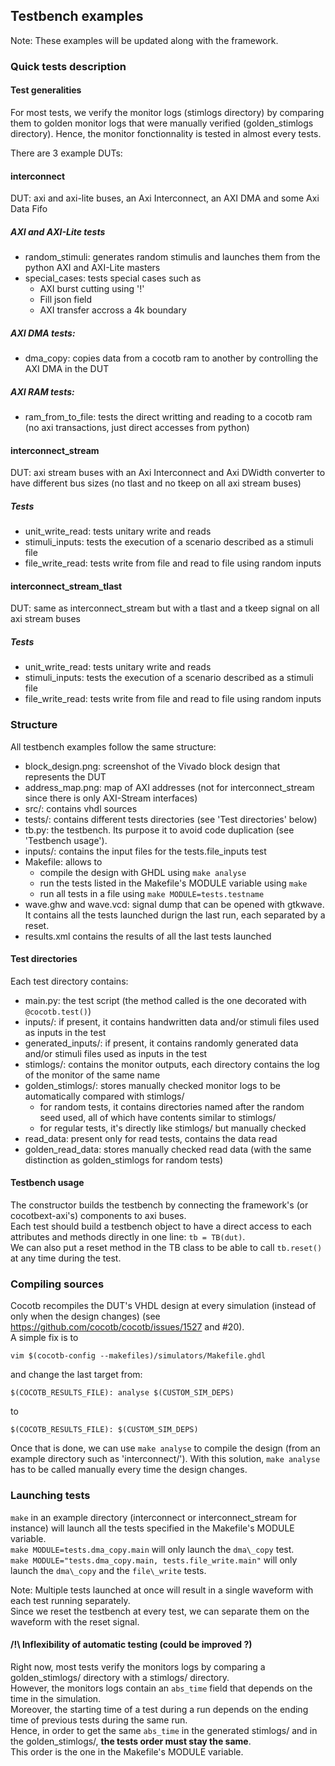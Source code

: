 

## Testbench examples

Note: These examples will be updated along with the framework.



### Quick tests description

#### Test generalities
For most tests, we verify the monitor logs (stimlogs directory) by comparing them to golden monitor logs that were
manually verified (golden\_stimlogs directory).
Hence, the monitor fonctionnality is tested in almost every tests.


There are 3 example DUTs:
#### interconnect
DUT: axi and axi-lite buses, an Axi Interconnect, an AXI DMA and some Axi Data Fifo  

##### AXI and AXI-Lite tests
- random\_stimuli: generates random stimulis and launches them from the python AXI and AXI-Lite masters
- special\_cases: tests special cases such as
    * AXI burst cutting using '!'
    * Fill json field
    * AXI transfer accross a 4k boundary

##### AXI DMA tests:
- dma\_copy: copies data from a cocotb ram to another by controlling the AXI DMA in the DUT

##### AXI RAM tests:
- ram\_from\_to\_file: tests the direct writting and reading to a cocotb ram (no axi transactions, just direct accesses
  from python)


#### interconnect\_stream
DUT: axi stream buses with an Axi Interconnect and Axi DWidth converter to have different bus sizes
(no tlast and no tkeep on all axi stream buses)  

##### Tests
- unit\_write\_read: tests unitary write and reads
- stimuli\_inputs: tests the execution of a scenario described as a stimuli file
- file\_write\_read: tests write from file and read to file using random inputs


#### interconnect\_stream\_tlast
DUT: same as interconnect\_stream but with a tlast and a tkeep signal on all axi stream buses  

##### Tests
- unit\_write\_read: tests unitary write and reads
- stimuli\_inputs: tests the execution of a scenario described as a stimuli file
- file\_write\_read: tests write from file and read to file using random inputs


### Structure
All testbench examples follow the same structure:
- block\_design.png: screenshot of the Vivado block design that represents the DUT
- address\_map.png: map of AXI addresses (not for interconnect\_stream since there is only AXI-Stream interfaces)
- src/: contains vhdl sources
- tests/: contains different tests directories (see 'Test directories' below)
- tb.py: the testbench. Its purpose it to avoid code duplication (see 'Testbench usage').
- inputs/: contains the input files for the tests.file\_inputs test
- Makefile: allows to
    * compile the design with GHDL using `make analyse`
    * run the tests listed in the Makefile's MODULE variable using `make`
    * run all tests in a file using `make MODULE=tests.testname`
- wave.ghw and wave.vcd: signal dump that can be opened with gtkwave. It contains all the tests launched durign the last
  run, each separated by a reset.
- results.xml contains the results of all the last tests launched

#### Test directories
Each test directory contains:
- main.py: the test script (the method called is the one decorated with `@cocotb.test()`)
- inputs/: if present, it contains handwritten data and/or stimuli files used as inputs in the test
- generated\_inputs/: if present, it contains randomly generated data and/or stimuli files used as inputs in the test
- stimlogs/: contains the monitor outputs, each directory contains the log of the monitor of the same name
- golden\_stimlogs/: stores manually checked monitor logs to be automatically compared with stimlogs/
    * for random tests, it contains directories named after the random seed used, all of which have contents similar
      to stimlogs/
    * for regular tests, it's directly like stimlogs/ but manually checked
- read\_data: present only for read tests, contains the data read
- golden\_read\_data: stores manually checked read data (with the same distinction as golden\_stimlogs for
  random tests)

#### Testbench usage
The constructor builds the testbench by connecting the framework's (or cocotbext-axi's) components to axi buses.  
Each test should build a testbench object to have a direct access to each attributes and methods directly in one line:
`tb = TB(dut)`.  
We can also put a reset method in the TB class to be able to call `tb.reset()` at any time during the test.  


### Compiling sources
Cocotb recompiles the DUT's VHDL design at every simulation (instead of only when the design changes)
(see https://github.com/cocotb/cocotb/issues/1527 and #20).  
A simple fix is to 
```
vim $(cocotb-config --makefiles)/simulators/Makefile.ghdl
```
and change the last target from:
```
$(COCOTB_RESULTS_FILE): analyse $(CUSTOM_SIM_DEPS)
```
to
```
$(COCOTB_RESULTS_FILE): $(CUSTOM_SIM_DEPS)
```

Once that is done, we can use `make analyse` to compile the design (from an example directory such as 'interconnect/').
With this solution, `make analyse` has to be called manually every time the design changes.

### Launching tests
`make` in an example directory (interconnect or interconnect\_stream for instance) will launch all the tests specified
in the Makefile's MODULE variable.  
`make MODULE=tests.dma_copy.main` will only launch the `dma\_copy` test.  
`make MODULE="tests.dma_copy.main, tests.file_write.main"` will only launch the `dma\_copy` and the `file\_write` tests.  

Note: Multiple tests launched at once will result in a single waveform with each test running separately.  
Since we reset the testbench at every test, we can separate them on the waveform with the reset signal.  


#### /!\ Inflexibility of automatic testing (could be improved ?)
Right now, most tests verify the monitors logs by comparing a golden\_stimlogs/ directory with a stimlogs/ directory.  
However, the monitors logs contain an `abs_time` field that depends on the time in the simulation.  
Moreover, the starting time of a test during a run depends on the ending time of previous tests during the same run.  
Hence, in order to get the same `abs_time` in the generated stimlogs/ and in the golden\_stimlogs/, **the tests order
must stay the same**.  
This order is the one in the Makefile's MODULE variable.  
